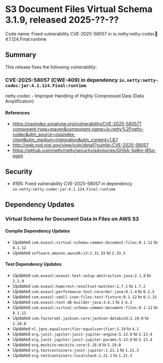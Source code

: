 # S3 Document Files Virtual Schema 3.1.9, released 2025-??-??

Code name: Fixed vulnerability CVE-2025-58057 in io.netty:netty-codec:jar:4.1.124.Final:runtime

## Summary

This release fixes the following vulnerability:

### CVE-2025-58057 (CWE-409) in dependency `io.netty:netty-codec:jar:4.1.124.Final:runtime`
netty-codec - Improper Handling of Highly Compressed Data (Data Amplification)
#### References
* https://ossindex.sonatype.org/vulnerability/CVE-2025-58057?component-type=maven&component-name=io.netty%2Fnetty-codec&utm_source=ossindex-client&utm_medium=integration&utm_content=1.8.1
* http://web.nvd.nist.gov/view/vuln/detail?vulnId=CVE-2025-58057
* https://github.com/netty/netty/security/advisories/GHSA-3p8m-j85q-pgmj

## Security

* #195: Fixed vulnerability CVE-2025-58057 in dependency `io.netty:netty-codec:jar:4.1.124.Final:runtime`

## Dependency Updates

### Virtual Schema for Document Data in Files on AWS S3

#### Compile Dependency Updates

* Updated `com.exasol:virtual-schema-common-document-files:8.1.11` to `8.1.12`
* Updated `software.amazon.awssdk:s3:2.31.55` to `2.33.3`

#### Test Dependency Updates

* Updated `com.exasol:exasol-test-setup-abstraction-java:2.1.8` to `2.1.9`
* Updated `com.exasol:hamcrest-resultset-matcher:1.7.1` to `1.7.2`
* Updated `com.exasol:performance-test-recorder-java:0.1.4` to `0.1.5`
* Updated `com.exasol:small-json-files-test-fixture:0.1.12` to `0.1.13`
* Updated `com.exasol:test-db-builder-java:3.6.1` to `3.6.3`
* Updated `com.exasol:virtual-schema-common-document-files:8.1.11` to `8.1.12`
* Updated `com.fasterxml.jackson.core:jackson-databind:2.19.0` to `2.20.0`
* Updated `nl.jqno.equalsverifier:equalsverifier:3.19` to `4.1`
* Updated `org.junit.jupiter:junit-jupiter-engine:5.13.0` to `5.13.4`
* Updated `org.junit.jupiter:junit-jupiter-params:5.13.0` to `5.13.4`
* Updated `org.mockito:mockito-core:5.18.0` to `5.19.0`
* Updated `org.testcontainers:junit-jupiter:1.21.1` to `1.21.3`
* Updated `org.testcontainers:localstack:1.21.1` to `1.21.3`
